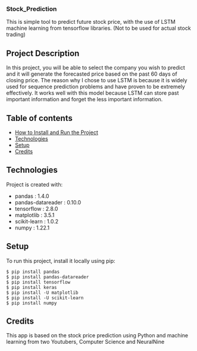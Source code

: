 ### Stock_Prediction
This is simple tool to predict future stock price, with the use of LSTM machine learning from tensorflow libraries. (Not to be used for actual stock trading)

## Project Description
In this project, you will be able to select the company you wish to predict and it will generate the forecasted price based on the past 60 days of closing price. The reason why I chose to use LSTM is because it is widely used for sequence prediction problems and have proven to be extremely effectively. It works well with this model because LSTM can store past important information and forget the less important information.

## Table of contents
* [How to Install and Run the Project](#How-to-Install-and-Run-the-Project)
* [Technologies](#technologies)
* [Setup](#setup)
* [Credits](#credits)

## Technologies
Project is created with:
* pandas : 1.4.0
* pandas-datareader : 0.10.0
* tensorflow : 2.8.0
* matplotlib : 3.5.1
* scikit-learn : 1.0.2
* numpy : 1.22.1
	
## Setup
To run this project, install it locally using pip:
```
$ pip install pandas
$ pip install pandas-datareader
$ pip install tensorflow
$ pip install keras
$ pip install -U matplotlib
$ pip install -U scikit-learn
$ pip install numpy
```

## Credits
This app is based on the stock price prediction using Python and machine learning from two Youtubers, Computer Science and NeuralNine
